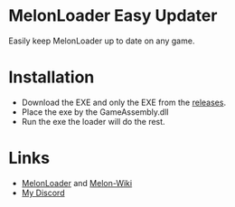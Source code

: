 # MelonLoader Easy Updater
Easily keep MelonLoader up to date on any game.


# Installation 
- Download the EXE and only the EXE from the [releases](https://github.com/l-404-l/MLEZUpdater/releases).
- Place the exe by the GameAssembly.dll
- Run the exe the loader will do the rest.

# Links
- [MelonLoader](https://github.com/HerpDerpinstine/MelonLoader) and [Melon-Wiki](https://melonwiki.xyz/)
- [My Discord](https://discord.gg/6PkYwnY)

